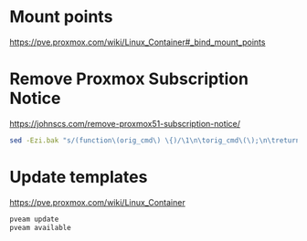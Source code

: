 # Mount points
https://pve.proxmox.com/wiki/Linux_Container#_bind_mount_points

# Remove Proxmox Subscription Notice
https://johnscs.com/remove-proxmox51-subscription-notice/

```bash
sed -Ezi.bak "s/(function\(orig_cmd\) \{)/\1\n\torig_cmd\(\);\n\treturn;/g" /usr/share/javascript/proxmox-widget-toolkit/proxmoxlib.js && systemctl restart pveproxy.service
```

# Update templates
https://pve.proxmox.com/wiki/Linux_Container

```bash
pveam update
pveam available
```

